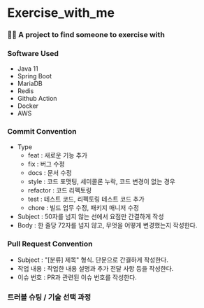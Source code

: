 # Exercise_with_me
### 🏃🏻 A project to find someone to exercise with

### Software Used
* Java 11
* Spring Boot
* MariaDB
* Redis
* Github Action 
* Docker
* AWS

### Commit Convention
* Type
  * feat : 새로운 기능 추가
  * fix : 버그 수정
  * docs : 문서 수정
  * style : 코드 포맷팅, 세미콜론 누락, 코드 변경이 없는 경우
  * refactor : 코드 리펙토링
  * test : 테스트 코드, 리펙토링 테스트 코드 추가
  * chore : 빌드 업무 수정, 패키지 매니저 수정
* Subject : 50자를 넘지 않는 선에서 요점만 간결하게 작성
* Body : 한 줄당 72자를 넘지 않고, 무엇을 어떻게 변경했는지 작성한다.

### Pull Request Convention
* Subject : "[분류] 제목" 형식. 단문으로 간결하게 작성한다.
* 작업 내용 : 작업한 내용 설명과 추가 전달 사항 등을 작성한다.
* 이슈 번호 : PR과 관련된 이슈 번호를 작성한다.

### 트러블 슈팅 / 기술 선택 과정
